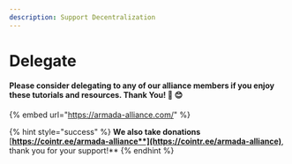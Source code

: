 ```yaml
---
description: Support Decentralization
---
```


# Delegate

#### Please consider delegating to any of our alliance members if you enjoy these tutorials and resources. Thank You! 🙏 😊 

{% embed url="https://armada-alliance.com/" %}

{% hint style="success" %}
**We also take donations** [**https://cointr.ee/armada-alliance**](https://cointr.ee/armada-alliance)**, thank you for your support!**
{% endhint %}

